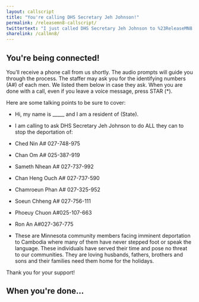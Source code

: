 ```yaml
---
layout: callscript
title: "You're calling DHS Secretary Jeh Johnson!"
permalink: /releasemn8-callscript/
twittertext: "I just called DHS Secretary Jeh Johnson to %23ReleaseMN8 and stop the unjust deportations of 8 Cambodian men"
sharelink: /callmn8/
---
```


## You're being connected!

You’ll receive a phone call from us shortly. The audio prompts will guide you through the process. The staffer may ask you for the identifying numbers (A#) of each men. We listed them below in case they ask. When you are done with a call, even if you leave a voice message, press STAR (*).

Here are some talking points to be sure to cover:

- Hi, my name is _____ and I am a resident of (State). 
- I am calling to ask DHS Secretary Jeh Johnson to do ALL they can to stop the deportation of:

- Ched Nin A# 027-748-975
- Chan Om A# 025-387-919
- Sameth Nhean A# 027-737-992
- Chan Heng Ouch A# 027-737-590
- Chamroeun Phan A# 027-325-952
- Soeun Chheng A# 027-756-111
- Phoeuy Chuon A#025-107-663
- Ron An A#027-367-775

- These are Minnesota community members facing imminent deportation to Cambodia where many of them have never stepped foot or speak the language. These individuals have served their time and pose no threat to our communities. They are loving husbands, fathers, brothers and sons and their families need them home for the holidays.

Thank you for your support!

## When you're done...